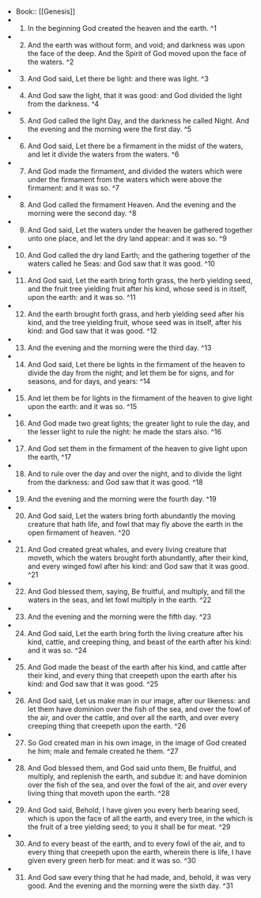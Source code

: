 - Book:: [[Genesis]]
- 1. In the beginning God created the heaven and the earth. ^1
- 2. And the earth was without form, and void; and darkness was upon the face of the deep. And the Spirit of God moved upon the face of the waters. ^2
- 3. And God said, Let there be light: and there was light. ^3
- 4. And God saw the light, that it was good: and God divided the light from the darkness. ^4
- 5. And God called the light Day, and the darkness he called Night. And the evening and the morning were the first day. ^5
- 6. And God said, Let there be a firmament in the midst of the waters, and let it divide the waters from the waters. ^6
- 7. And God made the firmament, and divided the waters which were under the firmament from the waters which were above the firmament: and it was so. ^7
- 8. And God called the firmament Heaven. And the evening and the morning were the second day. ^8
- 9. And God said, Let the waters under the heaven be gathered together unto one place, and let the dry land appear: and it was so. ^9
- 10. And God called the dry land Earth; and the gathering together of the waters called he Seas: and God saw that it was good. ^10
- 11. And God said, Let the earth bring forth grass, the herb yielding seed, and the fruit tree yielding fruit after his kind, whose seed is in itself, upon the earth: and it was so. ^11
- 12. And the earth brought forth grass, and herb yielding seed after his kind, and the tree yielding fruit, whose seed was in itself, after his kind: and God saw that it was good. ^12
- 13. And the evening and the morning were the third day. ^13
- 14. And God said, Let there be lights in the firmament of the heaven to divide the day from the night; and let them be for signs, and for seasons, and for days, and years: ^14
- 15. And let them be for lights in the firmament of the heaven to give light upon the earth: and it was so. ^15
- 16. And God made two great lights; the greater light to rule the day, and the lesser light to rule the night: he made the stars also. ^16
- 17. And God set them in the firmament of the heaven to give light upon the earth, ^17
- 18. And to rule over the day and over the night, and to divide the light from the darkness: and God saw that it was good. ^18
- 19. And the evening and the morning were the fourth day. ^19
- 20. And God said, Let the waters bring forth abundantly the moving creature that hath life, and fowl that may fly above the earth in the open firmament of heaven. ^20
- 21. And God created great whales, and every living creature that moveth, which the waters brought forth abundantly, after their kind, and every winged fowl after his kind: and God saw that it was good. ^21
- 22. And God blessed them, saying, Be fruitful, and multiply, and fill the waters in the seas, and let fowl multiply in the earth. ^22
- 23. And the evening and the morning were the fifth day. ^23
- 24. And God said, Let the earth bring forth the living creature after his kind, cattle, and creeping thing, and beast of the earth after his kind: and it was so. ^24
- 25. And God made the beast of the earth after his kind, and cattle after their kind, and every thing that creepeth upon the earth after his kind: and God saw that it was good. ^25
- 26. And God said, Let us make man in our image, after our likeness: and let them have dominion over the fish of the sea, and over the fowl of the air, and over the cattle, and over all the earth, and over every creeping thing that creepeth upon the earth. ^26
- 27. So God created man in his own image, in the image of God created he him; male and female created he them. ^27
- 28. And God blessed them, and God said unto them, Be fruitful, and multiply, and replenish the earth, and subdue it: and have dominion over the fish of the sea, and over the fowl of the air, and over every living thing that moveth upon the earth. ^28
- 29. And God said, Behold, I have given you every herb bearing seed, which is upon the face of all the earth, and every tree, in the which is the fruit of a tree yielding seed; to you it shall be for meat. ^29
- 30. And to every beast of the earth, and to every fowl of the air, and to every thing that creepeth upon the earth, wherein there is life, I have given every green herb for meat: and it was so. ^30
- 31. And God saw every thing that he had made, and, behold, it was very good. And the evening and the morning were the sixth day. ^31
